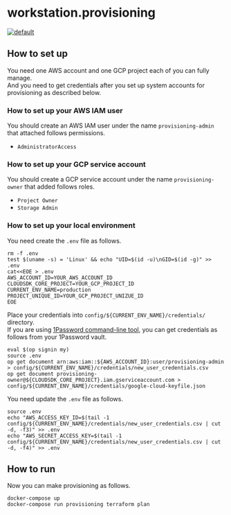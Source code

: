 # workstation.provisioning

[![default](https://github.com/mazgi/workstation.provisioning/workflows/default/badge.svg)](https://github.com/mazgi/workstation.provisioning/actions?query=workflow%3Adefault)

## How to set up

You need one AWS account and one GCP project each of you can fully manage.  
And you need to get credentials after you set up system accounts for provisioning as described below.

### How to set up your AWS IAM user

You should create an AWS IAM user under the name `provisioning-admin` that attached follows permissions.

- `AdministratorAccess`

### How to set up your GCP service account

You should create a GCP service account under the name `provisioning-owner` that added follows roles.

- `Project Owner`
- `Storage Admin`

### How to set up your local environment

You need create the `.env` file as follows.

```shellsession
rm -f .env
test $(uname -s) = 'Linux' && echo "UID=$(id -u)\nGID=$(id -g)" >> .env
cat<<EOE > .env
AWS_ACCOUNT_ID=YOUR_AWS_ACCOUNT_ID
CLOUDSDK_CORE_PROJECT=YOUR_GCP_PROJECT_ID
CURRENT_ENV_NAME=production
PROJECT_UNIQUE_ID=YOUR_GCP_PROJECT_UNIZUE_ID
EOE
```

Place your credentials into `config/${CURRENT_ENV_NAME}/credentials/` directory.  
If you are using [1Password command-line tool](https://1password.com/downloads/command-line/), you can get credentials as follows from your 1Password vault.

```shellsession
eval $(op signin my)
source .env
op get document arn:aws:iam::${AWS_ACCOUNT_ID}:user/provisioning-admin > config/${CURRENT_ENV_NAME}/credentials/new_user_credentials.csv
op get document provisioning-owner@${CLOUDSDK_CORE_PROJECT}.iam.gserviceaccount.com > config/${CURRENT_ENV_NAME}/credentials/google-cloud-keyfile.json
```

You need update the `.env` file as follows.

```shellsession
source .env
echo "AWS_ACCESS_KEY_ID=$(tail -1 config/${CURRENT_ENV_NAME}/credentials/new_user_credentials.csv | cut -d, -f3)" >> .env
echo "AWS_SECRET_ACCESS_KEY=$(tail -1 config/${CURRENT_ENV_NAME}/credentials/new_user_credentials.csv | cut -d, -f4)" >> .env
```

## How to run

Now you can make provisioning as follows.

```shellsession
docker-compose up
docker-compose run provisioning terraform plan
```
